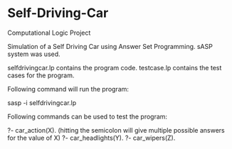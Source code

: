 # Self-Driving-Car
Computational Logic Project

  Simulation of a Self Driving Car using Answer Set Programming. 
  sASP system was used.
  
  selfdrivingcar.lp contains the program code.
  testcase.lp contains the test cases for the program.



  Following command will run the program:


  sasp -i selfdrivingcar.lp
  
  
  Following commands can be used to test the program:
  
  ?- car_action(X). (hitting the semicolon will give multiple possible answers for the value of X)
  ?- car_headlights(Y).
  ?- car_wipers(Z).
